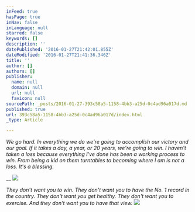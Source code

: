 ```yaml
---
inFeed: true
hasPage: true
inNav: false
inLanguage: null
starred: false
keywords: []
description: ''
datePublished: '2016-01-27T21:42:01.855Z'
dateModified: '2016-01-27T21:41:36.346Z'
title: ''
author: []
authors: []
publisher:
  name: null
  domain: null
  url: null
  favicon: null
sourcePath: _posts/2016-01-27-393c58a5-1158-4bb3-a25d-0c4ad96a017d.md
published: true
url: 393c58a5-1158-4bb3-a25d-0c4ad96a017d/index.html
_type: Article

---
```

_We go hard. In everything we do we're going to accomplish our victory and our goal. If it takes a day, a year, or 20 years, we're going to win. I haven't taken a loss because everything I've done has been a working process to win. From being a kid on them turntables to becoming where I am is not a loss. It's a blessing._

__
![](https://the-grid-user-content.s3-us-west-2.amazonaws.com/9ce72814-6f04-48dd-a643-6815403da384.jpg)

_They don't want you to win. They don't want you to have the No. 1 record in the country. They don't want you get healthy. They don't want you to exercise. And they don't want you to have that view._
![](https://the-grid-user-content.s3-us-west-2.amazonaws.com/dc7989a8-9826-4506-8387-da05e4c2eaa2.jpg)